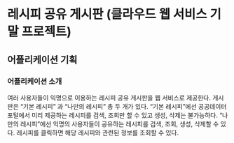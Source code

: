 # 레시피 공유 게시판 (클라우드 웹 서비스 기말 프로젝트)
## 어플리케이션 기획
### 어플리케이션 소개
여러 사용자들이 익명으로 이용하는 레시피 공유 게시판을 웹 서비스로
제공한다. 게시판은 “기본 레시피” 과 “나만의 레시피” 총 두 개가 있다.
“기본 레시피”에선 공공데이터 포털에서 미리 제공하는 레시피를 검색, 조회만 할
수 있고 생성, 삭제는 불가능하다.
“나만의 레시피”에선 익명의 사용자들이 공유하는 레시피를 검색, 조회, 생성,
삭제할 수 있다.
레시피를 클릭하면 해당 레시피와 관련된 정보를 조회할 수 있다.
